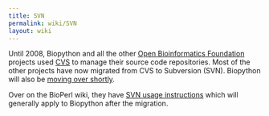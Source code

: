 ```yaml
---
title: SVN
permalink: wiki/SVN
layout: wiki
---
```


Until 2008, Biopython and all the other [Open Bioinformatics
Foundation](http://open-bio.org) projects used [CVS](CVS "wikilink") to
manage their source code repositories. Most of the other projects have
now migrated from CVS to Subversion (SVN). Biopython will also be
[moving over shortly](Subversion_migration "wikilink").

Over on the BioPerl wiki, they have [SVN usage
instructions](bp:Using_Subversion "wikilink") which will generally apply
to Biopython after the migration.
